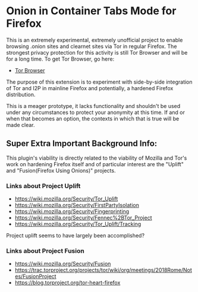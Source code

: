 Onion in Container Tabs Mode for Firefox
========================================

This is an extremely experimental, extremely unofficial project to enable
browsing .onion sites and clearnet sites via Tor in regular Firefox. The
strongest privacy protection for this activity is still Tor Browser and will
be for a long time. To get Tor Browser, go here:

- [Tor Browser](https://www.torproject.org/download)

The purpose of this extension is to experiment with side-by-side integration of
Tor and I2P in mainline Firefox and potentially, a hardened Firefox
distribution.

This is a meager prototype, it lacks functionality and shouldn't be used under
any circumstances to protect your anonymity at this time. If and or when that
becomes an option, the contexts in which that is true will be made clear.

Super Extra Important Background Info:
--------------------------------------

This plugin's viability is directly related to the viability of Mozilla and
Tor's work on hardening Firefox itself and of particular interest are the
"Uplift" and "Fusion(Firefox Using Onions)" projects.

### Links about Project Uplift

 * https://wiki.mozilla.org/Security/Tor_Uplift
 * https://wiki.mozilla.org/Security/FirstPartyIsolation
 * https://wiki.mozilla.org/Security/Fingerprinting
 * https://wiki.mozilla.org/Security/Fennec%2BTor_Project
 * https://wiki.mozilla.org/Security/Tor_Uplift/Tracking

Project uplift seems to have largely been accomplished?

### Links about Project Fusion

 * https://wiki.mozilla.org/Security/Fusion
 * https://trac.torproject.org/projects/tor/wiki/org/meetings/2018Rome/Notes/FusionProject
 * https://blog.torproject.org/tor-heart-firefox